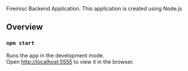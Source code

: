 Firemisc Backend Application. This application is created using Node.js

## Overview

### `npm start`

Runs the app in the development mode.<br>
Open [http://localhost:5555](http://localhost:5555) to view it in the browser.
